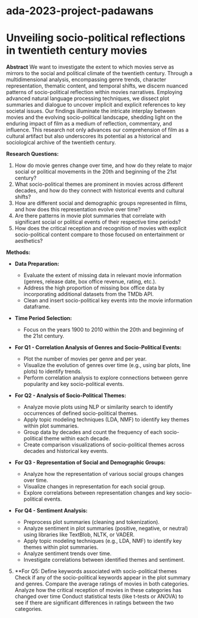 # ada-2023-project-padawans
# Unveiling socio-political reflections in twentieth century movies


**Abstract**
	We want to investigate the extent to which movies serve as mirrors to the social and political climate of the twentieth century. Through a multidimensional analysis, encompassing genre trends, character representation, thematic content, and temporal shifts, we discern nuanced patterns of socio-political reflection within movies narratives. Employing advanced natural language processing techniques, we dissect plot summaries and dialogue to uncover implicit and explicit references to key societal issues. Our findings illuminate the intricate interplay between movies and the evolving socio-political landscape, shedding light on the enduring impact of film as a medium of reflection, commentary, and influence. This research not only advances our comprehension of film as a cultural artifact but also underscores its potential as a historical and sociological archive of the twentieth century.


**Research Questions:**
1. How do movie genres change over time, and how do they relate to major social or political movements in the 20th and beginning of the 21st century?
2. What socio-political themes are prominent in movies across different decades, and how do they connect with historical events and cultural shifts?
3. How are different social and demographic groups represented in films, and how does this representation evolve over time?
4. Are there patterns in movie plot summaries that correlate with significant social or political events of their respective time periods?
5. How does the critical reception and recognition of movies with explicit socio-political content compare to those focused on entertainment or aesthetics?

**Methods:**
- **Data Preparation:**
  - Evaluate the extent of missing data in relevant movie information (genres, release date, box office revenue, rating, etc.).
  - Address the high proportion of missing box office data by incorporating additional datasets from the TMDb API.
  - Clean and insert socio-political key events into the movie information dataframe.

- **Time Period Selection:**
  - Focus on the years 1900 to 2010 within the 20th and beginning of the 21st century.

- **For Q1 - Correlation Analysis of Genres and Socio-Political Events:**
  - Plot the number of movies per genre and per year.
  - Visualize the evolution of genres over time (e.g., using bar plots, line plots) to identify trends.
  - Perform correlation analysis to explore connections between genre popularity and key socio-political events.

- **For Q2 - Analysis of Socio-Political Themes:**
  - Analyze movie plots using NLP or similarity search to identify occurrences of defined socio-political themes.
  - Apply topic modeling techniques (LDA, NMF) to identify key themes within plot summaries.
  - Group data by decades and count the frequency of each socio-political theme within each decade.
  - Create comparison visualizations of socio-political themes across decades and historical key events.

- **For Q3 - Representation of Social and Demographic Groups:**
  - Analyze how the representation of various social groups changes over time.
  - Visualize changes in representation for each social group.
  - Explore correlations between representation changes and key socio-political events.

- **For Q4 - Sentiment Analysis:**
  - Preprocess plot summaries (cleaning and tokenization).
  - Analyze sentiment in plot summaries (positive, negative, or neutral) using libraries like TextBlob, NLTK, or VADER.
  - Apply topic modeling techniques (e.g., LDA, NMF) to identify key themes within plot summaries.
  - Analyze sentiment trends over time.
  - Investigate correlations between identified themes and sentiment.
5. **For Q5:
Define keywords associated with socio-political themes
Check if any of the socio-political keywords appear in the plot summary and genres.
Compare the average ratings of movies in both categories.
Analyze how the critical reception of movies in these categories has changed over time
Conduct statistical tests (like t-tests or ANOVA) to see if there are significant differences in ratings between the two categories.
